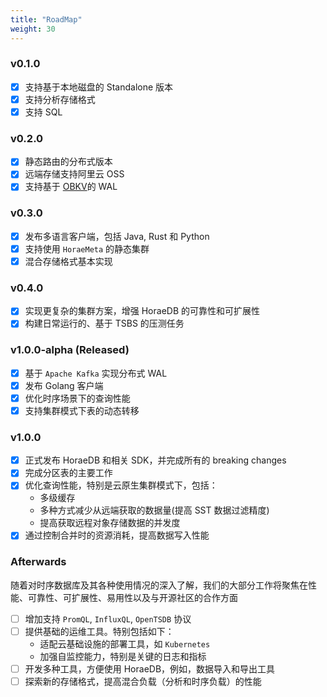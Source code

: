 ```yaml
---
title: "RoadMap"
weight: 30
---
```


### v0.1.0

- [x] 支持基于本地磁盘的 Standalone 版本
- [x] 支持分析存储格式
- [x] 支持 SQL

### v0.2.0

- [x] 静态路由的分布式版本
- [x] 远端存储支持阿里云 OSS
- [x] 支持基于 [OBKV](https://github.com/oceanbase/oceanbase)的 WAL

### v0.3.0

- [x] 发布多语言客户端，包括 Java, Rust 和 Python
- [x] 支持使用 `HoraeMeta` 的静态集群
- [x] 混合存储格式基本实现

### v0.4.0

- [x] 实现更复杂的集群方案，增强 HoraeDB 的可靠性和可扩展性
- [x] 构建日常运行的、基于 TSBS 的压测任务

### v1.0.0-alpha (Released)

- [x] 基于 `Apache Kafka` 实现分布式 WAL
- [x] 发布 Golang 客户端
- [x] 优化时序场景下的查询性能
- [x] 支持集群模式下表的动态转移

### v1.0.0

- [x] 正式发布 HoraeDB 和相关 SDK，并完成所有的 breaking changes
- [x] 完成分区表的主要工作
- [x] 优化查询性能，特别是云原生集群模式下，包括：
  - 多级缓存
  - 多种方式减少从远端获取的数据量(提高 SST 数据过滤精度)
  - 提高获取远程对象存储数据的并发度
- [x] 通过控制合并时的资源消耗，提高数据写入性能

### Afterwards

随着对时序数据库及其各种使用情况的深入了解，我们的大部分工作将聚焦在性能、可靠性、可扩展性、易用性以及与开源社区的合作方面

- [ ] 增加支持 `PromQL`, `InfluxQL`, `OpenTSDB` 协议
- [ ] 提供基础的运维工具。特别包括如下：
  - 适配云基础设施的部署工具，如 `Kubernetes`
  - 加强自监控能力，特别是关键的日志和指标
- [ ] 开发多种工具，方便使用 HoraeDB，例如，数据导入和导出工具
- [ ] 探索新的存储格式，提高混合负载（分析和时序负载）的性能
